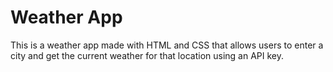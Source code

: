  
# Weather App


This is a weather app made with HTML and CSS that allows users to enter a city and get the current weather for that location using an API key.
